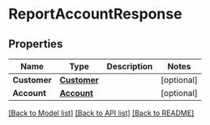 # ReportAccountResponse

## Properties

Name | Type | Description | Notes
------------ | ------------- | ------------- | -------------
**Customer** | [**Customer**](Customer.md) |  | [optional] 
**Account** | [**Account**](Account.md) |  | [optional] 

[[Back to Model list]](../README.md#documentation-for-models) [[Back to API list]](../README.md#documentation-for-api-endpoints) [[Back to README]](../README.md)


